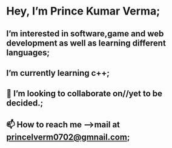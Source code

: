 # Hey, I’m Prince Kumar Verma;
## I’m interested in software,game and web development as well as learning different languages;
## I’m currently learning c++;
## 💞️ I’m looking to collaborate on//yet to be decided.;
## 📫 How to reach me -->mail at princelverm0702@gmnail.com;
